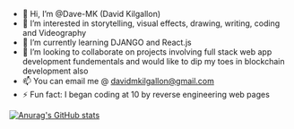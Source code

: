 - 👋 Hi, I’m @Dave-MK (David Kilgallon)
- 👀 I’m interested in storytelling, visual effects, drawing, writing, coding and Videography
- 🌱 I’m currently learning DJANGO and React.js
- 💞️ I’m looking to collaborate on projects involving full stack web app development fundementals and would like to dip my toes in blockchain development also
- 📫 You can email me @ davidmkilgallon@gmail.com
- ⚡ Fun fact: I began coding at 10 by reverse engineering web pages

[![Anurag's GitHub stats](https://github-readme-stats.vercel.app/api?Dave-MK=anuraghazra)](https://github.com/anuraghazra/github-readme-stats)
